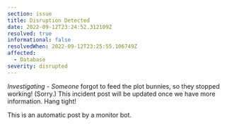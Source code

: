 ```yaml
---
section: issue
title: Disruption Detected
date: 2022-09-12T23:24:52.312109Z
resolved: true
informational: false
resolvedWhen: 2022-09-12T23:25:55.106749Z
affected:
  - Database
severity: disrupted
---
```

*Investigating* - _Someone_ forgot to feed the plot bunnies, so they stopped working! (Sorry.) This incident post will be updated once we have more information. Hang tight!

This is an automatic post by a monitor bot.
        